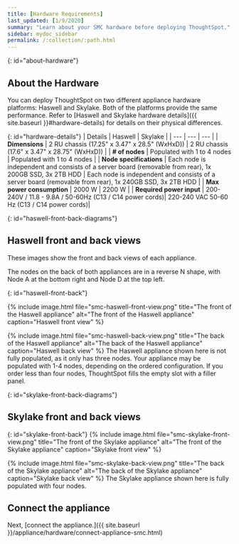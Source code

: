 ```yaml
---
title: [Hardware Requirements]
last_updated: [1/9/2020]
summary: "Learn about your SMC hardware before deploying ThoughtSpot."
sidebar: mydoc_sidebar
permalink: /:collection/:path.html
---
```

{: id="about-hardware"}
## About the Hardware
You can deploy ThoughtSpot on two different appliance hardware platforms: Haswell and Skylake. Both of the platforms provide the same performance. Refer to [Haswell and Skylake hardware details]({{ site.baseurl }}#hardware-details) for details on their physical differences.

{: id="hardware-details"}
| Details | Haswell | Skylake |
| --- | --- | --- |
| <strong>Dimensions</strong> | 2 RU chassis (17.25" x 3.47" x 28.5" (WxHxD)) | 2 RU chassis (17.6" x 3.47" x 28.75" (WxHxD)) |
| <strong># of nodes</strong> | Populated with 1 to 4 nodes | Populated with 1 to 4 nodes |
| <strong>Node specifications</strong> | Each node is independent and consists of a server board (removable from rear), 1x 200GB SSD, 3x 2TB HDD | Each node is independent and consists of a server board (removable from rear), 1x 240GB SSD, 3x 2TB HDD |
| <strong>Max power consumption</strong> | 2000 W | 2200 W |
| <strong>Required power input</strong> | 200-240V / 11.8 - 9.8A / 50-60Hz (C13 / C14 power cords)| 220-240 VAC  50-60 Hz (C13 / C14 power cords)|

{: id="haswell-front-back-diagrams"}
## Haswell front and back views
These images show the front and back views of each appliance.

The nodes on the back of both appliances are in a reverse N shape, with Node A at the bottom right and Node D at the top left.

{: id="haswell-front-back"}

{% include image.html file="smc-haswell-front-view.png" title="The front of the Haswell appliance" alt="The front of the Haswell appliance" caption="Haswell front view" %}

{% include image.html file="smc-haswell-back-view.png" title="The back of the Haswell appliance" alt="The back of the Haswell appliance" caption="Haswell back view" %}
The Haswell appliance shown here is not fully populated, as it only has three nodes. Your appliance may be populated with 1-4 nodes, depending on the ordered configuration. If you order less than four nodes, ThoughtSpot fills the empty slot with a filler panel.

{: id="skylake-front-back-diagrams"}
## Skylake front and back views

{: id="skylake-front-back"}
{% include image.html file="smc-skylake-front-view.png" title="The front of the Skylake appliance" alt="The front of the Skylake appliance" caption="Skylake front view" %}

{% include image.html file="smc-skylake-back-view.png" title="The back of the Skylake appliance" alt="The back of the Skylake appliance" caption="Skylake back view" %}
The Skylake appliance shown here is fully populated with four nodes.

## Connect the appliance
Next, [connect the appliance.]({{ site.baseurl }}/appliance/hardware/connect-appliance-smc.html)
